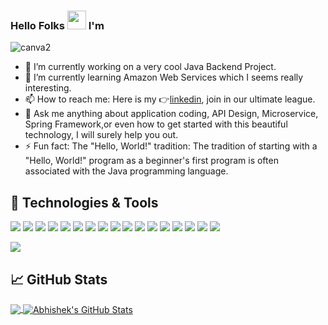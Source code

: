 ### Hello Folks <img src="https://raw.githubusercontent.com/MartinHeinz/MartinHeinz/master/wave.gif" width="30px"> I'm
![canva2](https://github.com/abhigitzone/abhigitzone/assets/19603894/afe02a4f-3f27-4cfc-84d3-0a96836688aa)

- 🔭 I’m currently working on a very cool Java Backend Project.
- 🌱 I’m currently learning Amazon Web Services which I seems really interesting.
- 📫 How to reach me: Here is my 👉[linkedin](https://www.linkedin.com/in/abhishek-0091), join in our ultimate league.
- 💬 Ask me anything about application coding, API Design, Microservice, Spring Framework,or even how to get started with this beautiful technology, I will surely help you out.
- ⚡ Fun fact: The "Hello, World!" tradition: The tradition of starting with a "Hello, World!" program as a beginner's first program is often associated with the Java programming language. 
     
## 🔧 Technologies & Tools
![](https://img.shields.io/badge/Code-Java-informational?style=flat&logo=java&logoColor=white&color=2bbc8a)
![](https://img.shields.io/badge/-Spring-success)
![](https://img.shields.io/badge/-Spring%20Boot-success)
![](https://img.shields.io/badge/-Spring%20Rest-blue)
![](https://img.shields.io/badge/-Microservices-red)
![](https://img.shields.io/badge/-Hibernate-critical)
![](https://img.shields.io/badge/-Postman-blueviolet)
![](https://img.shields.io/badge/-Swagger-success)
![](https://img.shields.io/badge/test-jUnit-important)
![](https://img.shields.io/badge/-Apache%20Kafka-informational)
![](https://img.shields.io/badge/-RabbitMQ-important)
![](https://img.shields.io/badge/Tools-Docker-informational?style=flat&logo=docker&logoColor=white&color=2bbc8a)
![](https://img.shields.io/badge/Editor-IntelliJ_IDEA-informational?style=flat&logo=intellij-idea&logoColor=white&color=2bbc8a)
![](https://img.shields.io/badge/Editor-Android_Studio-informational?style=flat&logo=intellij-idea&logoColor=white&color=2bbc8a)
![](https://img.shields.io/badge/Code-Firebase-informational?style=flat&logo=firebase&logoColor=white&color=2bbc8a)
![](https://img.shields.io/badge/Code-MySQL-informational?style=flat&logo=mysql&logoColor=white&color=2bbc8a)
![](https://img.shields.io/badge/OS-Linux-informational?style=flat&logo=linux&logoColor=white&color=2bbc8a)


![](https://komarev.com/ghpvc/?username=abhigitzone&label=PROFILE+VIEWS)
     
     
## &#x1f4c8; GitHub Stats
 <a href="https://github.com/abhigitzone/abhigitzone">
  <img align="center" src="https://github-readme-stats.vercel.app/api/top-langs/?username=abhigitzone&hide=nothing,html&title_color=ffffff&text_color=c9cacc&icon_color=2bbc8a&bg_color=1d1f21" />
</a>
<a href="https://github.com/abhigitzone/abhigitzone">
  <img align="center" src="https://github-readme-stats.vercel.app/api?username=abhigitzone&show_icons=true&line_height=27&count_private=true&title_color=ffffff&text_color=c9cacc&icon_color=2bbc8a&bg_color=1d1f21" alt="Abhishek's GitHub Stats" />
</a>



